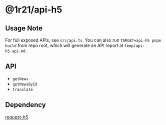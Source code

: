 # @1r21/api-h5

## Usage Note

For full exposed APIs, see `src/api.ts`. You can also run `TARGET=api-h5 pnpm build` from repo root, which will generate an API report at `temp/api-h5.api.md`.

## API

- `getNews`
- `getNewsById`
- `translate`

## Dependency

[request-h5](https://github.com/1r21/youyihe/tree/main/packages/request-h5)
